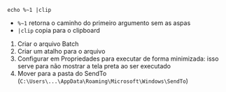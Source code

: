 `echo %~1 |clip`

* `%~1` retorna o caminho do primeiro argumento sem as aspas
* `|clip` copia para o clipboard


1. Criar o arquivo Batch
2. Criar um atalho para o arquivo
3. Configurar em Propriedades para executar de forma minimizada: isso serve para não mostrar a tela preta ao ser executado
4. Mover para a pasta do SendTo (`C:\Users\...\AppData\Roaming\Microsoft\Windows\SendTo`)
